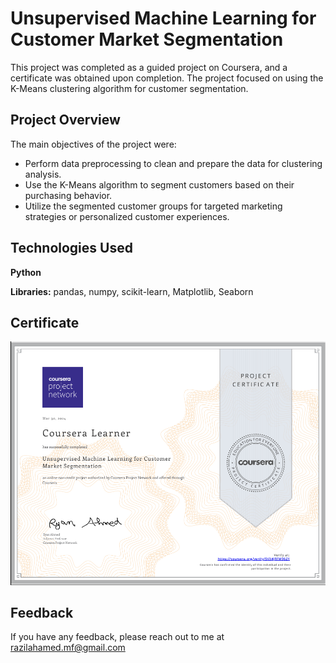 
# Unsupervised Machine Learning for Customer Market Segmentation

This project was completed as a guided project on Coursera, and a certificate was obtained upon completion. The project focused on using the K-Means clustering algorithm for customer segmentation.


## Project Overview


The main objectives of the project were:

- Perform data preprocessing to clean and prepare the data for clustering analysis.
- Use the K-Means algorithm to segment customers based on their purchasing behavior.
- Utilize the segmented customer groups for targeted marketing strategies or personalized customer experiences.

## Technologies Used

**Python**

**Libraries:** pandas, numpy, scikit-learn, Matplotlib, Seaborn

## Certificate

![App Screenshot](https://github.com/razilahamed/Unsupervised-Machine-Learning-for-Customer-Market-Segmentation/blob/master/1111.png?raw=true)


## Feedback

If you have any feedback, please reach out to me at razilahamed.mf@gmail.com

